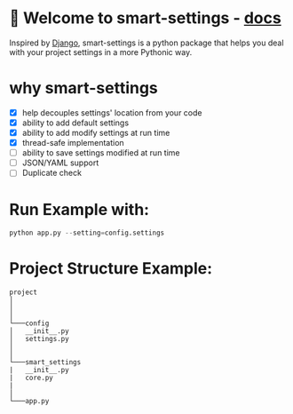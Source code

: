 # 👋 Welcome to smart-settings - [docs](https://github.com/ZiadMansourM/settings)
Inspired by [Django](https://github.com/django/django/blob/main/django/conf/__init__.py), smart-settings is a python package that helps you deal with your project settings in a more Pythonic way.

# why smart-settings
- [X] help decouples settings' location from your code
- [X] ability to add default settings
- [X] ability to add modify settings at run time
- [X] thread-safe implementation
- [ ] ability to save settings modified at run time
- [ ] JSON/YAML support
- [ ] Duplicate check

# Run Example with:
```python
python app.py --setting=config.settings
```

# Project Structure Example:
```
project
│
│  
│
└───config
│   __init__.py
│   settings.py
│
│   
└───smart_settings
|   __init__.py
|   core.py
| 
│
└───app.py
```
